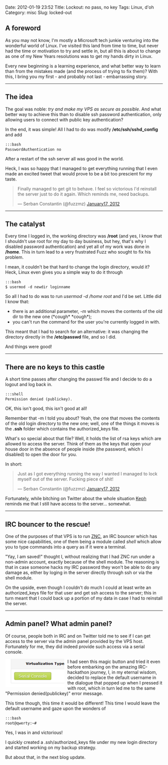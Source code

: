 Date: 2012-01-19 23:52
Title: Lockout: no pass, no key
Tags: Linux, d'oh
Category: misc
Slug: locked-out

A foreword
----------

As you may not know, I'm mostly a Microsoft tech junkie venturing into the wonderful world of Linux. I've visited this land from time to time, but never had the time or motivation to try and settle in, but all this is about to change as one of my New Years resolutions was to get my hands dirty in Linux.

Every new beginning is a learning experience, and what better way to learn than from the mistakes made (and the process of trying to fix them)? With this, I bring you my first - and probably not last - embarrassing story.

***

The idea
--------

The goal was noble: *try and make my VPS as secure as possible*. And what better way to achieve this than to disable ssh password authentication, only allowing users to connect with public key authentication?

In the end, it was simple! All I had to do was modify **/etc/ssh/sshd_config** and add

    :::bash
    PasswordAuthentication no

After a restart of the ssh server all was good in the world.

Heck, I was so happy that I managed to get everything running that I even made an excited tweet that would prove to be a bit too prescient for my taste.

<p align="center"><blockquote class="twitter-tweet"><p>Finally managed to get git to behave. I feel so victorious I'd reinstall the server just to do it again. Which reminds me, need backups.</p>&mdash; Serban Constantin (@fuzzmz) <a href="https://twitter.com/fuzzmz/status/159357579846365185" data-datetime="2012-01-17T19:33:00+00:00">January17, 2012</a></blockquote></p>
<script src="//platform.twitter.com/widgets.js" charset="utf-8"></script>

***

The catalyst
------------

Every time I logged in, the working directory was **/root** (and yes, I know that I shouldn't use root for my day to day business, but hey, that's why I disabled password authentication) and yet all of my work was done in **/home**. This in turn lead to a very frustrated Fuzz who sought to fix his problem.

I mean, it couldn't be that hard to change the login directory, would it? Heck, Linux even gives you a simple way to do it through

    :::bash
    $ usermod -d newdir loginname

So all I had to do was to run *usermod -d /home root* and I'd be set. Little did I know that:

+  there is an additional parameter, *-m* which moves the contents of the old dir to the new one (\*cough\* \*cough\*);
+  you can't run the command for the user you're currently logged in with.

This meant that I had to search for an alternative: it was changing the directory directly in the **/etc/passwd** file, and so I did.

And things were good!

***

There are no keys to this castle
--------------------------------

A short time passes after changing the passwd file and I decide to do a logout and log back in.

    :::shell
    Permission denied (publickey).

OK, this isn't good, this isn't good at all!

Remember that -m I told you about? Yeah, the one that moves the contents of the old login directory to the new one; well, one of the things it moves is the **.ssh** folder which contains the authorized_keys file.

What's so special about that file? Well, it holds the list of rsa keys which are allowed to access the server. Think of them as the keys that open your house door in the absence of people inside (the password, which I disabled) to open the door for you.

In short:

<p align="center"><blockquote class="twitter-tweet"><p>Just as I got everything running the way I wanted I managed to lock myself out of the server. Fucking piece of shit!</p>&mdash; Serban Constantin (@fuzzmz) <a href="https://twitter.com/fuzzmz/status/159371687379484675" data-datetime="2012-01-17T20:29:00+00:00">January17, 2012</a></blockquote></p>
<script src="//platform.twitter.com/widgets.js" charset="utf-8"></script>

Fortunately, while bitching on Twitter about the whole situation [Keph](http://twitter.com/Kephu) reminds me that I still have access to the server... somewhat.

***

IRC bouncer to the rescue!
--------------------------

One of the purposes of that VPS is to run [ZNC](http://wiki.znc.in), an IRC bouncer which has some nice capabilities, one of them being a module called *shell* which allow you to type commands into a query as if it were a terminal.

"Yay, I am saved!" thought I, without realizing that I had ZNC run under a non-admin account, exactly because of the shell module. The reasoning is that in case someone hacks my IRC password they won't be able to do any damage as, either by loging in the server directly through ssh or via the shell module.

On the upside, even though I couldn't do much I could at least write an authorized_keys file for that user and get ssh access to the server; this in turn meant that I could back up a portion of my data in case I had to reinstall the server.

***

Admin panel? What admin panel?
------------------------------

Of course, people both in IRC and on Twitter told me to see if I can get access to the server via the admin panel provided by the VPS host. Fortunately for me, they did indeed provide such access via a serial console.

<img style="float:left; padding-right:10px" src="/images/imported-old/magic-button.PNG" />

I had seen this magic button and tried it even before embarking on the amazing IRC-hackathon journey, I, in my eternal wisdom, decided to replace the default username in the dialogue that popped up when I pressed it with root, which in turn led me to the same "Permission denied(publickey)" error message.

This time though, this time it would be different! This time I would leave the default username and gaze upon the wonders of

    :::bash
    root@qwerty:~#

Yes, I was in and victorious!

I quickly created a .ssh/authorized_keys file under my new login directory and started working on my backup strategy.

But about that, in the next blog update.
